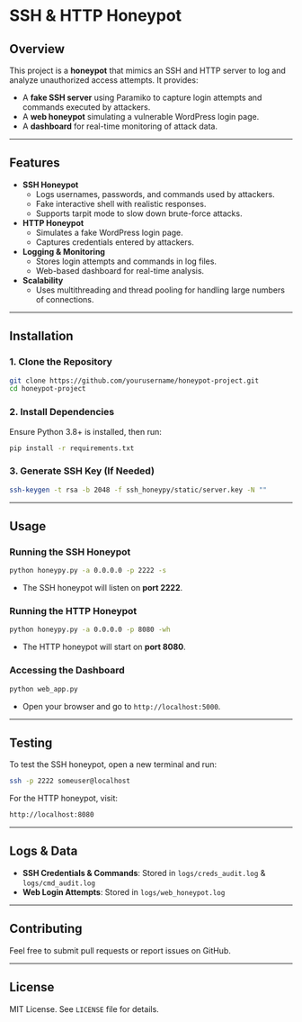 # SSH & HTTP Honeypot

## Overview
This project is a **honeypot** that mimics an SSH and HTTP server to log and analyze unauthorized access attempts. It provides:

- A **fake SSH server** using Paramiko to capture login attempts and commands executed by attackers.
- A **web honeypot** simulating a vulnerable WordPress login page.
- A **dashboard** for real-time monitoring of attack data.

---

## Features
- **SSH Honeypot**
  - Logs usernames, passwords, and commands used by attackers.
  - Fake interactive shell with realistic responses.
  - Supports tarpit mode to slow down brute-force attacks.
- **HTTP Honeypot**
  - Simulates a fake WordPress login page.
  - Captures credentials entered by attackers.
- **Logging & Monitoring**
  - Stores login attempts and commands in log files.
  - Web-based dashboard for real-time analysis.
- **Scalability**
  - Uses multithreading and thread pooling for handling large numbers of connections.
  
---

## Installation
### **1. Clone the Repository**
```bash
git clone https://github.com/yourusername/honeypot-project.git
cd honeypot-project
```

### **2. Install Dependencies**
Ensure Python 3.8+ is installed, then run:
```bash
pip install -r requirements.txt
```

### **3. Generate SSH Key (If Needed)**
```bash
ssh-keygen -t rsa -b 2048 -f ssh_honeypy/static/server.key -N ""
```

---

## Usage
### **Running the SSH Honeypot**
```bash
python honeypy.py -a 0.0.0.0 -p 2222 -s
```
- The SSH honeypot will listen on **port 2222**.

### **Running the HTTP Honeypot**
```bash
python honeypy.py -a 0.0.0.0 -p 8080 -wh
```
- The HTTP honeypot will start on **port 8080**.

### **Accessing the Dashboard**
```bash
python web_app.py
```
- Open your browser and go to `http://localhost:5000`.

---

## Testing
To test the SSH honeypot, open a new terminal and run:
```bash
ssh -p 2222 someuser@localhost
```
For the HTTP honeypot, visit:
```bash
http://localhost:8080
```

---

## Logs & Data
- **SSH Credentials & Commands**: Stored in `logs/creds_audit.log` & `logs/cmd_audit.log`
- **Web Login Attempts**: Stored in `logs/web_honeypot.log`

---

## Contributing
Feel free to submit pull requests or report issues on GitHub.

---

## License
MIT License. See `LICENSE` file for details.